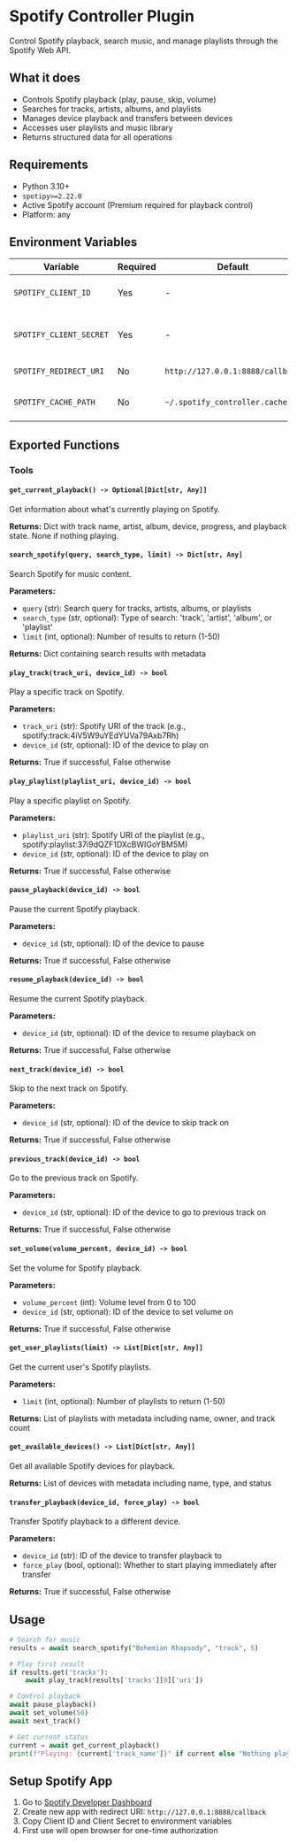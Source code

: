 # Spotify Controller Plugin

Control Spotify playback, search music, and manage playlists through the Spotify Web API.

## What it does

- Controls Spotify playback (play, pause, skip, volume)
- Searches for tracks, artists, albums, and playlists
- Manages device playback and transfers between devices
- Accesses user playlists and music library
- Returns structured data for all operations

## Requirements

- Python 3.10+
- `spotipy>=2.22.0`
- Active Spotify account (Premium required for playback control)
- Platform: any

## Environment Variables

| Variable | Required | Default | Description |
|----------|----------|---------|-------------|
| `SPOTIFY_CLIENT_ID` | Yes | - | Your Spotify app client ID |
| `SPOTIFY_CLIENT_SECRET` | Yes | - | Your Spotify app client secret |
| `SPOTIFY_REDIRECT_URI` | No | `http://127.0.0.1:8888/callback` | OAuth redirect URI |
| `SPOTIFY_CACHE_PATH` | No | `~/.spotify_controller.cache` | Token cache file location |

## Exported Functions

### Tools

#### `get_current_playback() -> Optional[Dict[str, Any]]`
Get information about what's currently playing on Spotify.

**Returns:** Dict with track name, artist, album, device, progress, and playback state. None if nothing playing.

#### `search_spotify(query, search_type, limit) -> Dict[str, Any]`
Search Spotify for music content.

**Parameters:**
- `query` (str): Search query for tracks, artists, albums, or playlists
- `search_type` (str, optional): Type of search: 'track', 'artist', 'album', or 'playlist'
- `limit` (int, optional): Number of results to return (1-50)

**Returns:** Dict containing search results with metadata

#### `play_track(track_uri, device_id) -> bool`
Play a specific track on Spotify.

**Parameters:**
- `track_uri` (str): Spotify URI of the track (e.g., spotify:track:4iV5W9uYEdYUVa79Axb7Rh)
- `device_id` (str, optional): ID of the device to play on

**Returns:** True if successful, False otherwise

#### `play_playlist(playlist_uri, device_id) -> bool`
Play a specific playlist on Spotify.

**Parameters:**
- `playlist_uri` (str): Spotify URI of the playlist (e.g., spotify:playlist:37i9dQZF1DXcBWIGoYBM5M)
- `device_id` (str, optional): ID of the device to play on

**Returns:** True if successful, False otherwise

#### `pause_playback(device_id) -> bool`
Pause the current Spotify playback.

**Parameters:**
- `device_id` (str, optional): ID of the device to pause

**Returns:** True if successful, False otherwise

#### `resume_playback(device_id) -> bool`
Resume the current Spotify playback.

**Parameters:**
- `device_id` (str, optional): ID of the device to resume playback on

**Returns:** True if successful, False otherwise

#### `next_track(device_id) -> bool`
Skip to the next track on Spotify.

**Parameters:**
- `device_id` (str, optional): ID of the device to skip track on

**Returns:** True if successful, False otherwise

#### `previous_track(device_id) -> bool`
Go to the previous track on Spotify.

**Parameters:**
- `device_id` (str, optional): ID of the device to go to previous track on

**Returns:** True if successful, False otherwise

#### `set_volume(volume_percent, device_id) -> bool`
Set the volume for Spotify playback.

**Parameters:**
- `volume_percent` (int): Volume level from 0 to 100
- `device_id` (str, optional): ID of the device to set volume on

**Returns:** True if successful, False otherwise

#### `get_user_playlists(limit) -> List[Dict[str, Any]]`
Get the current user's Spotify playlists.

**Parameters:**
- `limit` (int, optional): Number of playlists to return (1-50)

**Returns:** List of playlists with metadata including name, owner, and track count

#### `get_available_devices() -> List[Dict[str, Any]]`
Get all available Spotify devices for playback.

**Returns:** List of devices with metadata including name, type, and status

#### `transfer_playback(device_id, force_play) -> bool`
Transfer Spotify playback to a different device.

**Parameters:**
- `device_id` (str): ID of the device to transfer playback to
- `force_play` (bool, optional): Whether to start playing immediately after transfer

**Returns:** True if successful, False otherwise

## Usage

```python
# Search for music
results = await search_spotify("Bohemian Rhapsody", "track", 5)

# Play first result
if results.get('tracks'):
    await play_track(results['tracks'][0]['uri'])

# Control playback
await pause_playback()
await set_volume(50)
await next_track()

# Get current status
current = await get_current_playback()
print(f"Playing: {current['track_name']}" if current else "Nothing playing")
```

## Setup Spotify App

1. Go to [Spotify Developer Dashboard](https://developer.spotify.com/dashboard)
2. Create new app with redirect URI: `http://127.0.0.1:8888/callback`
3. Copy Client ID and Client Secret to environment variables
4. First use will open browser for one-time authorization 